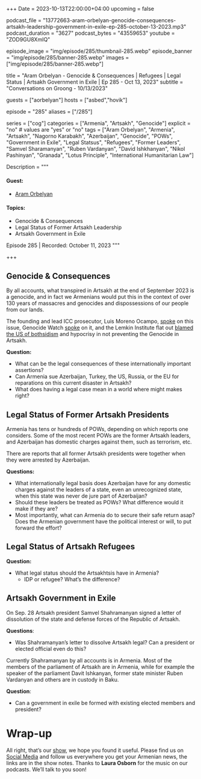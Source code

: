 +++
Date = 2023-10-13T22:00:00+04:00
upcoming = false

podcast_file = "13772663-aram-orbelyan-genocide-consequences-artsakh-leadership-government-in-exile-ep-285-october-13-2023.mp3"
podcast_duration = "3627"
podcast_bytes = "43559653"
youtube = "ZOD9GU8XmIQ"

episode_image = "img/episode/285/thumbnail-285.webp"
episode_banner = "img/episode/285/banner-285.webp"
images = ["img/episode/285/banner-285.webp"]

title = "Aram Orbelyan - Genocide & Consequences | Refugees | Legal Status | Artsakh Government in Exile | Ep 285 - Oct 13, 2023"
subtitle = "Conversations on Groong - 10/13/2023"

guests = ["aorbelyan"]
hosts = ["asbed","hovik"]

episode = "285"
aliases = ["/285"]

series = ["cog"]
categories = ["Armenia", "Artsakh", "Genocide"]
explicit = "no" # values are "yes" or "no"
tags = ["Aram Orbelyan", "Armenia", "Artsakh", "Nagorno Karabakh", "Azerbaijan", "Genocide", "POWs", "Government in Exile", "Legal Statsus", "Refugees", "Former Leaders", "Samvel Sharamanyan", "Ruben Vardanyan", "David Ishkhanyan", "Nikol Pashinyan", "Granada", "Lotus Principle", "International Humanitarian Law"]

Description = """

#### Guest:
* [Aram Orbelyan](/guest/aorbelyan)

#### Topics:
* Genocide & Consequences
* Legal Status of Former Artsakh Leadership
* Artsakh Government in Exile

Episode 285 | Recorded: October 11, 2023
"""

+++

## Genocide & Consequences

By all accounts, what transpired in Artsakh at the end of September 2023 is a genocide, and in fact we Armenians would put this in the context of over 130 years of massacres and genocides and dispossessions of our people from our lands.

The founding and lead ICC prosecutor, Luis Moreno Ocampo, [spoke](https://luismorenoocampo.com/lmo_en/report-armenia/) on this issue, Genocide Watch [spoke](https://www.genocidewatch.com/single-post/genocide-and-forced-deportation-nagorno-karabakh) on it, and the Lemkin Institute flat out [blamed the US of bothsidism](https://armenpress.am/eng/news/1120877.html) and hypocrisy in not preventing the Genocide in Artsakh.

**Question:**
* What can be the legal consequences of these internationally important assertions?
* Can Armenia sue Azerbaijan, Turkey, the US, Russia, or the EU for reparations on this current disaster in Artsakh?
* What does having a legal case mean in a world where might makes right?


## Legal Status of Former Artsakh Presidents

Armenia has tens or hundreds of POWs, depending on which reports one considers. Some of the most recent POWs are the former Artsakh leaders, and Azerbaijan has domestic charges against them, such as terrorism, etc.

There are reports that all former Artsakh presidents were together when they were arrested by Azerbaijan. 

**Questions:**
* What internationally legal basis does Azerbaijan have for any domestic charges against the leaders of a state, even an unrecognized state, when this state was never de jure part of Azerbaijan?
* Should these leaders be treated as POWs? What difference would it make if they are?
* Most importantly, what can Armenia do to secure their safe return asap? Does the Armenian government have the political interest or will, to put forward the effort?


## Legal Status of Artsakh Refugees

**Question:**
* What legal status should the Artsakhtsis have in Armenia?
    * IDP or refugee? What’s the difference?


## Artsakh Government in Exile

On Sep. 28 Artsakh president Samvel Shahramanyan signed a letter of dissolution of the state and defense forces of the Republic of Artsakh.

**Questions**:
* Was Shahramanyan’s letter to dissolve Artsakh legal? Can a president or elected official even do this?

Currently Shahramanyan by all accounts is in Armenia. Most of the members of the parliament of Artsakh are in Armenia, while for example the speaker of the parliament Davit Ishkanyan, former state minister Ruben Vardanyan and others are in custody in Baku.

**Question**:
* Can a government in exile be formed with existing elected members and president?


# Wrap-up

All right, that’s our [show](https://podcasts.groong.org/), we hope you found it useful. Please find us on [Social Media](https://linktr.ee/groong) and follow us everywhere you get your Armenian news, the links are in the show notes. Thanks to **Laura Osborn** for the music on our podcasts. We’ll talk to you soon!
